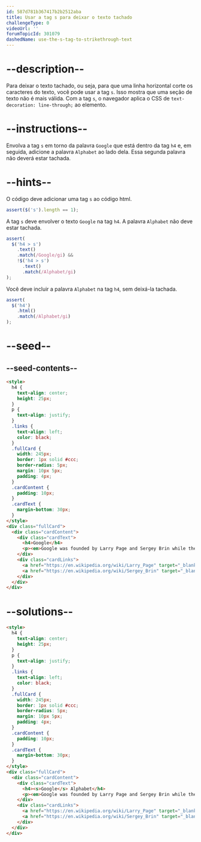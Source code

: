 ```yaml
---
id: 587d781b367417b2b2512aba
title: Usar a tag s para deixar o texto tachado
challengeType: 0
videoUrl: ''
forumTopicId: 301079
dashedName: use-the-s-tag-to-strikethrough-text
---
```


# --description--

Para deixar o texto tachado, ou seja, para que uma linha horizontal corte os caracteres do texto, você pode usar a tag `s`. Isso mostra que uma seção de texto não é mais válida. Com a tag `s`, o navegador aplica o CSS de `text-decoration: line-through;` ao elemento.

# --instructions--

Envolva a tag `s` em torno da palavra `Google` que está dentro da tag `h4` e, em seguida, adicione a palavra `Alphabet` ao lado dela. Essa segunda palavra não deverá estar tachada.

# --hints--

O código deve adicionar uma tag `s` ao código html.

```js
assert($('s').length == 1);
```

A tag `s` deve envolver o texto `Google` na tag `h4`. A palavra `Alphabet` não deve estar tachada.

```js
assert(
  $('h4 > s')
    .text()
    .match(/Google/gi) &&
    !$('h4 > s')
      .text()
      .match(/Alphabet/gi)
);
```

Você deve incluir a palavra `Alphabet` na tag `h4`, sem deixá-la tachada.

```js
assert(
  $('h4')
    .html()
    .match(/Alphabet/gi)
);
```

# --seed--

## --seed-contents--

```html
<style>
  h4 {
    text-align: center;
    height: 25px;
  }
  p {
    text-align: justify;
  }
  .links {
    text-align: left;
    color: black;
  }
  .fullCard {
    width: 245px;
    border: 1px solid #ccc;
    border-radius: 5px;
    margin: 10px 5px;
    padding: 4px;
  }
  .cardContent {
    padding: 10px;
  }
  .cardText {
    margin-bottom: 30px;
  }
</style>
<div class="fullCard">
  <div class="cardContent">
    <div class="cardText">
      <h4>Google</h4>
      <p><em>Google was founded by Larry Page and Sergey Brin while they were <u>Ph.D. students</u> at <strong>Stanford University</strong>.</em></p>
    </div>
    <div class="cardLinks">
      <a href="https://en.wikipedia.org/wiki/Larry_Page" target="_blank" class="links">Larry Page</a><br><br>
      <a href="https://en.wikipedia.org/wiki/Sergey_Brin" target="_blank" class="links">Sergey Brin</a>
    </div>
  </div>
</div>
```

# --solutions--

```html
<style>
  h4 {
    text-align: center;
    height: 25px;
  }
  p {
    text-align: justify;
  }
  .links {
    text-align: left;
    color: black;
  }
  .fullCard {
    width: 245px;
    border: 1px solid #ccc;
    border-radius: 5px;
    margin: 10px 5px;
    padding: 4px;
  }
  .cardContent {
    padding: 10px;
  }
  .cardText {
    margin-bottom: 30px;
  }
</style>
<div class="fullCard">
  <div class="cardContent">
    <div class="cardText">
      <h4><s>Google</s> Alphabet</h4>
      <p><em>Google was founded by Larry Page and Sergey Brin while they were <u>Ph.D. students</u> at <strong>Stanford University</strong>.</em></p>
    </div>
    <div class="cardLinks">
      <a href="https://en.wikipedia.org/wiki/Larry_Page" target="_blank" class="links">Larry Page</a><br><br>
      <a href="https://en.wikipedia.org/wiki/Sergey_Brin" target="_blank" class="links">Sergey Brin</a>
    </div>
  </div>
</div>
```
